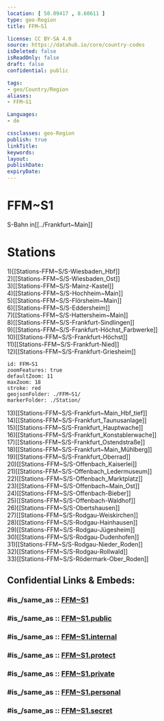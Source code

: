 ```yaml
---
location: [ 50.09417 , 8.60611 ] 
type: geo-Region
title: FFM~S1

license: CC BY-SA 4.0
source: https://datahub.io/core/country-codes
isDeleted: false
isReadOnly: false
draft: false
confidential: public

tags:
- geo/Country/Region
aliases:
- FFM~S1

Languages:
- de

cssclasses: geo-Region
publish: true
linkTitle: 
keywords: 
layout: 
publishDate: 
expiryDate: 
---
```


# FFM~S1

S-Bahn in[[../Frankfurt~Main]]  

# Stations
1)[[Stations-FFM~S/S-Wiesbaden_Hbf]]  
2)[[Stations-FFM~S/S-Wiesbaden_Ost]]  
3)[[Stations-FFM~S/S-Mainz-Kastel]]  
4)[[Stations-FFM~S/S-Hochheim~Main]]  
5)[[Stations-FFM~S/S-Flörsheim~Main]]  
6)[[Stations-FFM~S/S-Eddersheim]]  
7)[[Stations-FFM~S/S-Hattersheim~Main]]  
8)[[Stations-FFM~S/S-Frankfurt-Sindlingen]]  
9)[[Stations-FFM~S/S-Frankfurt-Höchst_Farbwerke]]  
10)[[Stations-FFM~S/S-Frankfurt-Höchst]]  
11)[[Stations-FFM~S/S-Frankfurt-Nied]]  
12)[[Stations-FFM~S/S-Frankfurt-Griesheim]]  

```leaflet
id: FFM~S1
zoomFeatures: true 
defaultZoom: 11 
maxZoom: 18
stroke: red
geojsonFolder: ./FFM~S1/
markerFolder: ./Station/
```

13)[[Stations-FFM~S/S-Frankfurt~Main_Hbf_tief]]  
14)[[Stations-FFM~S/S-Frankfurt_Taunusanlage]]  
15)[[Stations-FFM~S/S-Frankfurt_Hauptwache]]  
16)[[Stations-FFM~S/S-Frankfurt_Konstablerwache]]  
17)[[Stations-FFM~S/S-Frankfurt_Ostendstraße]]  
18)[[Stations-FFM~S/S-Frankfurt~Main_Mühlberg]]  
19)[[Stations-FFM~S/S-Frankfurt_Oberrad]]  
20)[[Stations-FFM~S/S-Offenbach_Kaiserlei]]  
21)[[Stations-FFM~S/S-Offenbach_Ledermuseum]]  
22)[[Stations-FFM~S/S-Offenbach_Marktplatz]]  
23)[[Stations-FFM~S/S-Offenbach~Main_Ost]]  
24)[[Stations-FFM~S/S-Offenbach-Bieber]]  
25)[[Stations-FFM~S/S-Offenbach-Waldhof]]  
26)[[Stations-FFM~S/S-Obertshausen]]  
27)[[Stations-FFM~S/S-Rodgau-Weiskirchen]]  
28)[[Stations-FFM~S/S-Rodgau-Hainhausen]]  
29)[[Stations-FFM~S/S-Rodgau-Jügesheim]]  
30)[[Stations-FFM~S/S-Rodgau-Dudenhofen]]  
31)[[Stations-FFM~S/S-Rodgau-Nieder_Roden]]  
32)[[Stations-FFM~S/S-Rodgau-Rollwald]]  
33)[[Stations-FFM~S/S-Rödermark-Ober_Roden]]  


## Confidential Links & Embeds: 

### #is_/same_as :: [FFM~S1](/_Standards/Earth/Continent/Europe/Europe~Central/Germany/Germany~West/Hessen/counties~Hessen/Frankfurt~Main/FFM~S1.md) 

### #is_/same_as :: [FFM~S1.public](/_public/Earth/Continent/Europe/Europe~Central/Germany/Germany~West/Hessen/counties~Hessen/Frankfurt~Main/FFM~S1.public.md) 

### #is_/same_as :: [FFM~S1.internal](/_internal/Earth/Continent/Europe/Europe~Central/Germany/Germany~West/Hessen/counties~Hessen/Frankfurt~Main/FFM~S1.internal.md) 

### #is_/same_as :: [FFM~S1.protect](/_protect/Earth/Continent/Europe/Europe~Central/Germany/Germany~West/Hessen/counties~Hessen/Frankfurt~Main/FFM~S1.protect.md) 

### #is_/same_as :: [FFM~S1.private](/_private/Earth/Continent/Europe/Europe~Central/Germany/Germany~West/Hessen/counties~Hessen/Frankfurt~Main/FFM~S1.private.md) 

### #is_/same_as :: [FFM~S1.personal](/_personal/Earth/Continent/Europe/Europe~Central/Germany/Germany~West/Hessen/counties~Hessen/Frankfurt~Main/FFM~S1.personal.md) 

### #is_/same_as :: [FFM~S1.secret](/_secret/Earth/Continent/Europe/Europe~Central/Germany/Germany~West/Hessen/counties~Hessen/Frankfurt~Main/FFM~S1.secret.md)

